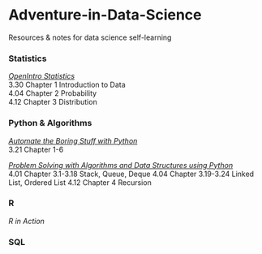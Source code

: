 # Adventure-in-Data-Science
Resources &amp; notes for data science self-learning


### Statistics 
[*OpenIntro Statistics*](https://www.openintro.org/download.php?file=os3_tablet&referrer=/stat/textbook.php) <br>
3.30 Chapter 1 Introduction to Data <br>
4.04 Chapter 2 Probability <br>
4.12 Chapter 3 Distribution <br>

### Python & Algorithms
[*Automate the Boring Stuff with Python*](https://automatetheboringstuff.com/) <br>
3.21 Chapter 1-6 <br>

[*Problem Solving with Algorithms and Data Structures using Python*](https://interactivepython.org/runestone/static/pythonds/index.html) <br>
4.01 Chapter 3.1-3.18 Stack, Queue, Deque
4.04 Chapter 3.19-3.24 Linked List, Ordered List
4.12 Chapter 4 Recursion

### R
*R in Action*

### SQL
